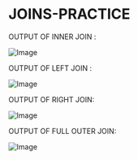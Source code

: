 # JOINS-PRACTICE

OUTPUT OF INNER JOIN :

![Image](https://github.com/user-attachments/assets/2856eb3c-390e-4e42-99a8-54cf9917d70f)

OUTPUT OF LEFT JOIN :

![Image](https://github.com/user-attachments/assets/61a5f71b-782f-495e-975c-7159aafeac2c)

OUTPUT OF RIGHT JOIN:

![Image](https://github.com/user-attachments/assets/779b8d20-3af1-4e3d-a221-b2366092e53d)

OUTPUT OF FULL OUTER JOIN:

![Image](https://github.com/user-attachments/assets/6048d152-cc57-491c-8a61-7284b7f2f6f6)
